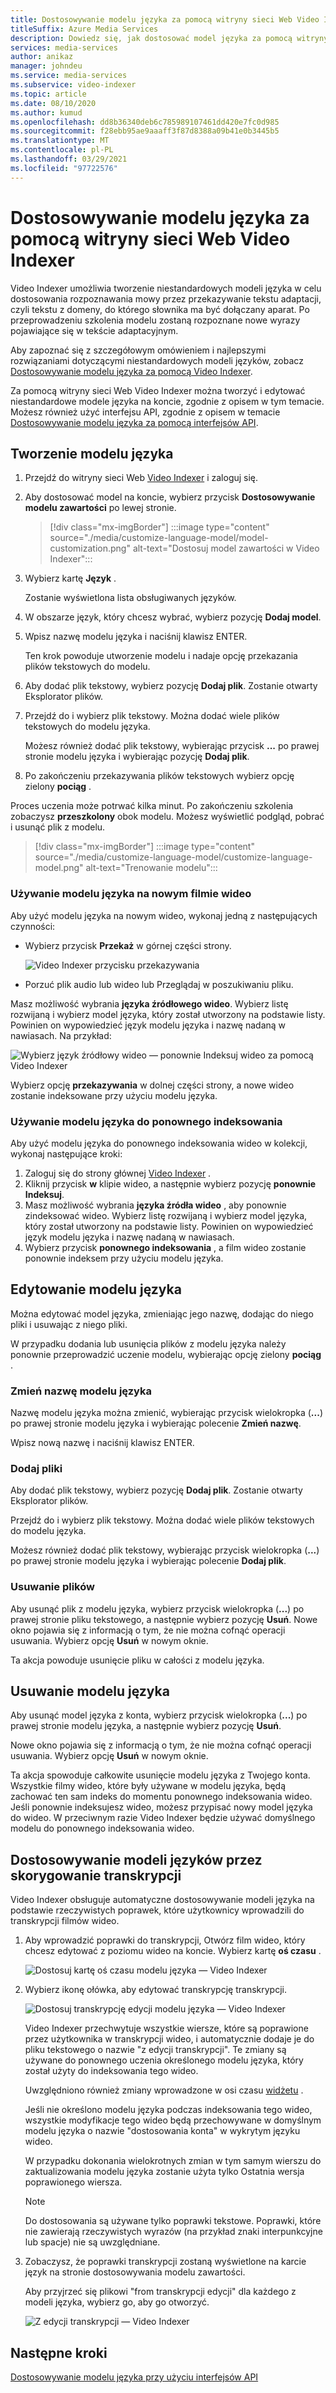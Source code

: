```yaml
---
title: Dostosowywanie modelu języka za pomocą witryny sieci Web Video Indexer
titleSuffix: Azure Media Services
description: Dowiedz się, jak dostosować model języka za pomocą witryny sieci Web Video Indexer.
services: media-services
author: anikaz
manager: johndeu
ms.service: media-services
ms.subservice: video-indexer
ms.topic: article
ms.date: 08/10/2020
ms.author: kumud
ms.openlocfilehash: dd8b36340deb6c785989107461dd420e7fc0d985
ms.sourcegitcommit: f28ebb95ae9aaaff3f87d8388a09b41e0b3445b5
ms.translationtype: MT
ms.contentlocale: pl-PL
ms.lasthandoff: 03/29/2021
ms.locfileid: "97722576"
---
```

# <a name="customize-a-language-model-with-the-video-indexer-website"></a>Dostosowywanie modelu języka za pomocą witryny sieci Web Video Indexer

Video Indexer umożliwia tworzenie niestandardowych modeli języka w celu dostosowania rozpoznawania mowy przez przekazywanie tekstu adaptacji, czyli tekstu z domeny, do którego słownika ma być dołączany aparat. Po przeprowadzeniu szkolenia modelu zostaną rozpoznane nowe wyrazy pojawiające się w tekście adaptacyjnym.

Aby zapoznać się z szczegółowym omówieniem i najlepszymi rozwiązaniami dotyczącymi niestandardowych modeli języków, zobacz [Dostosowywanie modelu języka za pomocą Video Indexer](customize-language-model-overview.md).

Za pomocą witryny sieci Web Video Indexer można tworzyć i edytować niestandardowe modele języka na koncie, zgodnie z opisem w tym temacie. Możesz również użyć interfejsu API, zgodnie z opisem w temacie [Dostosowywanie modelu języka za pomocą interfejsów API](customize-language-model-with-api.md).

## <a name="create-a-language-model"></a>Tworzenie modelu języka

1. Przejdź do witryny sieci Web [Video Indexer](https://www.videoindexer.ai/) i zaloguj się.
1. Aby dostosować model na koncie, wybierz przycisk **Dostosowywanie modelu zawartości** po lewej stronie.

    > [!div class="mx-imgBorder"]
    > :::image type="content" source="./media/customize-language-model/model-customization.png" alt-text="Dostosuj model zawartości w Video Indexer":::
1. Wybierz kartę **Język** .

    Zostanie wyświetlona lista obsługiwanych języków.
1. W obszarze język, który chcesz wybrać, wybierz pozycję **Dodaj model**.
1. Wpisz nazwę modelu języka i naciśnij klawisz ENTER.

    Ten krok powoduje utworzenie modelu i nadaje opcję przekazania plików tekstowych do modelu.
1. Aby dodać plik tekstowy, wybierz pozycję **Dodaj plik**. Zostanie otwarty Eksplorator plików.
1. Przejdź do i wybierz plik tekstowy. Można dodać wiele plików tekstowych do modelu języka.

    Możesz również dodać plik tekstowy, wybierając przycisk **...** po prawej stronie modelu języka i wybierając pozycję **Dodaj plik**.
1. Po zakończeniu przekazywania plików tekstowych wybierz opcję zielony **pociąg** .

Proces uczenia może potrwać kilka minut. Po zakończeniu szkolenia zobaczysz **przeszkolony** obok modelu. Możesz wyświetlić podgląd, pobrać i usunąć plik z modelu.

> [!div class="mx-imgBorder"]
> :::image type="content" source="./media/customize-language-model/customize-language-model.png" alt-text="Trenowanie modelu":::

### <a name="using-a-language-model-on-a-new-video"></a>Używanie modelu języka na nowym filmie wideo

Aby użyć modelu języka na nowym wideo, wykonaj jedną z następujących czynności:

* Wybierz przycisk **Przekaż** w górnej części strony.

    ![Video Indexer przycisku przekazywania](./media/customize-language-model/upload.png)
* Porzuć plik audio lub wideo lub Przeglądaj w poszukiwaniu pliku.

Masz możliwość wybrania **języka źródłowego wideo**. Wybierz listę rozwijaną i wybierz model języka, który został utworzony na podstawie listy. Powinien on wypowiedzieć język modelu języka i nazwę nadaną w nawiasach. Na przykład:

![Wybierz język źródłowy wideo — ponownie Indeksuj wideo za pomocą Video Indexer](./media/customize-language-model/reindex.png)

Wybierz opcję **przekazywania** w dolnej części strony, a nowe wideo zostanie indeksowane przy użyciu modelu języka.

### <a name="using-a-language-model-to-reindex"></a>Używanie modelu języka do ponownego indeksowania

Aby użyć modelu języka do ponownego indeksowania wideo w kolekcji, wykonaj następujące kroki:

1. Zaloguj się do strony głównej [Video Indexer](https://www.videoindexer.ai/) .
1. Kliknij przycisk **w** klipie wideo, a następnie wybierz pozycję **ponownie Indeksuj**.
1. Masz możliwość wybrania **języka źródła wideo** , aby ponownie zindeksować wideo. Wybierz listę rozwijaną i wybierz model języka, który został utworzony na podstawie listy. Powinien on wypowiedzieć język modelu języka i nazwę nadaną w nawiasach.
1. Wybierz przycisk **ponownego indeksowania** , a film wideo zostanie ponownie indeksem przy użyciu modelu języka.

## <a name="edit-a-language-model"></a>Edytowanie modelu języka

Można edytować model języka, zmieniając jego nazwę, dodając do niego pliki i usuwając z niego pliki.

W przypadku dodania lub usunięcia plików z modelu języka należy ponownie przeprowadzić uczenie modelu, wybierając opcję zielony **pociąg** .

### <a name="rename-the-language-model"></a>Zmień nazwę modelu języka

Nazwę modelu języka można zmienić, wybierając przycisk wielokropka (**...**) po prawej stronie modelu języka i wybierając polecenie **Zmień nazwę**.

Wpisz nową nazwę i naciśnij klawisz ENTER.

### <a name="add-files"></a>Dodaj pliki

Aby dodać plik tekstowy, wybierz pozycję **Dodaj plik**. Zostanie otwarty Eksplorator plików.

Przejdź do i wybierz plik tekstowy. Można dodać wiele plików tekstowych do modelu języka.

Możesz również dodać plik tekstowy, wybierając przycisk wielokropka (**...**) po prawej stronie modelu języka i wybierając polecenie **Dodaj plik**.

### <a name="delete-files"></a>Usuwanie plików

Aby usunąć plik z modelu języka, wybierz przycisk wielokropka (**...**) po prawej stronie pliku tekstowego, a następnie wybierz pozycję **Usuń**. Nowe okno pojawia się z informacją o tym, że nie można cofnąć operacji usuwania. Wybierz opcję **Usuń** w nowym oknie.

Ta akcja powoduje usunięcie pliku w całości z modelu języka.

## <a name="delete-a-language-model"></a>Usuwanie modelu języka

Aby usunąć model języka z konta, wybierz przycisk wielokropka (**...**) po prawej stronie modelu języka, a następnie wybierz pozycję **Usuń**.

Nowe okno pojawia się z informacją o tym, że nie można cofnąć operacji usuwania. Wybierz opcję **Usuń** w nowym oknie.

Ta akcja spowoduje całkowite usunięcie modelu języka z Twojego konta. Wszystkie filmy wideo, które były używane w modelu języka, będą zachować ten sam indeks do momentu ponownego indeksowania wideo. Jeśli ponownie indeksujesz wideo, możesz przypisać nowy model języka do wideo. W przeciwnym razie Video Indexer będzie używać domyślnego modelu do ponownego indeksowania wideo.

## <a name="customize-language-models-by-correcting-transcripts"></a>Dostosowywanie modeli języków przez skorygowanie transkrypcji

Video Indexer obsługuje automatyczne dostosowywanie modeli języka na podstawie rzeczywistych poprawek, które użytkownicy wprowadzili do transkrypcji filmów wideo.

1. Aby wprowadzić poprawki do transkrypcji, Otwórz film wideo, który chcesz edytować z poziomu wideo na koncie. Wybierz kartę **oś czasu** .

    ![Dostosuj kartę oś czasu modelu języka — Video Indexer](./media/customize-language-model/timeline.png)

1. Wybierz ikonę ołówka, aby edytować transkrypcję transkrypcji.

    ![Dostosuj transkrypcję edycji modelu języka — Video Indexer](./media/customize-language-model/edits.png)

    Video Indexer przechwytuje wszystkie wiersze, które są poprawione przez użytkownika w transkrypcji wideo, i automatycznie dodaje je do pliku tekstowego o nazwie "z edycji transkrypcji". Te zmiany są używane do ponownego uczenia określonego modelu języka, który został użyty do indeksowania tego wideo. 
    
    Uwzględniono również zmiany wprowadzone w osi czasu [widżetu](video-indexer-embed-widgets.md) .
    
    Jeśli nie określono modelu języka podczas indeksowania tego wideo, wszystkie modyfikacje tego wideo będą przechowywane w domyślnym modelu języka o nazwie "dostosowania konta" w wykrytym języku wideo.
    
    W przypadku dokonania wielokrotnych zmian w tym samym wierszu do zaktualizowania modelu języka zostanie użyta tylko Ostatnia wersja poprawionego wiersza.  
    
    > [!NOTE]
    > Do dostosowania są używane tylko poprawki tekstowe. Poprawki, które nie zawierają rzeczywistych wyrazów (na przykład znaki interpunkcyjne lub spacje) nie są uwzględniane.
    
1. Zobaczysz, że poprawki transkrypcji zostaną wyświetlone na karcie język na stronie dostosowywania modelu zawartości.

   Aby przyjrzeć się plikowi "from transkrypcji edycji" dla każdego z modeli języka, wybierz go, aby go otworzyć.

    ![Z edycji transkrypcji — Video Indexer](./media/customize-language-model/from-transcript-edits.png)

## <a name="next-steps"></a>Następne kroki

[Dostosowywanie modelu języka przy użyciu interfejsów API](customize-language-model-with-api.md)
